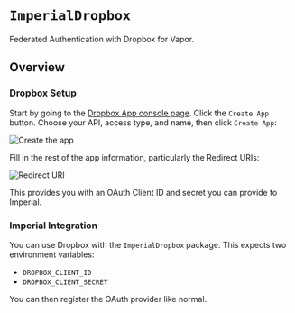 # ``ImperialDropbox``

Federated Authentication with Dropbox for Vapor.

## Overview

### Dropbox Setup

Start by going to the [Dropbox App console page](https://dropbox.com/developers/apps/).
Click the `Create App` button. Choose your API, access type, and name, then click `Create App`:

![Create the app](create-application)

Fill in the rest of the app information, particularly the Redirect URIs:

![Redirect URI](callback-url)

This provides you with an OAuth Client ID and secret you can provide to Imperial.

### Imperial Integration

You can use Dropbox with the `ImperialDropbox` package. This expects two environment variables:

* `DROPBOX_CLIENT_ID`
* `DROPBOX_CLIENT_SECRET`

You can then register the OAuth provider like normal.
